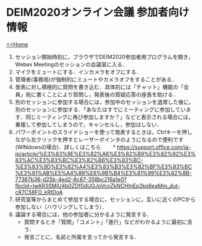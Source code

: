 # DEIM2020オンライン会議 参加者向け情報

[<<Home](README.md)

1. セッション開始時刻に，ブラウザでDEIM2020参加者用プログラムを開き，Webex Meetingのセッションの会議室に入る．
1. マイクをミュートにする．インカメラをオフにする．
1. 管理者(事務局)が強制的にミュートやカメラオフをすることがある．
1. 発表に対し積極的に質問を書き込む．具体的には「チャット」機能の「全員」宛に書くことにより質問し，発表後の質疑応答の座長を助ける．
1. 別のセッションに参加する場合には，参加中のセッションを退席した後に，別のセッションに参加する．「あなたはすでにミーティングに参加しています．同じミーティングに再び参加しますか？」などと表示される場合には，重複して参加してしまうので，キャンセルし，参加はしない．
1. パワーポイントのスライドショーを使って発表するときは，Ctrlキーを押しながら左クリックを押すとレーザーポインタのようになるので便利です(WINdowsの場合)．詳しくはこちら
　　* https://support.office.com/ja-jp/article/%E3%83%9E%E3%82%A6%E3%82%B9%E3%82%92%E3%83%AC%E3%83%BC%E3%82%B6%E3%83%BC-%E3%83%9D%E3%82%A4%E3%83%B3%E3%82%BF%E3%83%BC%E3%81%AB%E5%A4%89%E6%9B%B4%E3%81%99%E3%82%8B-77367b36-d25b-4ed2-8c87-358bc216a1e0?fbclid=IwAR3SMjU4b0ZDf0dUGJoVcoZkNCHInEp2kq6eaMm_dut-cR7C58FO_kRtDoA
1. 研究室等からまとめて参加する場合に，セッションに，互いに近くのPCから参加しない（ハウリングしてしまう）．
1. 議論する場合には，他の参加者に分かるように発言する．
   - 質問するとき「質問」「コメント」「進行」などがわかるように最初に言う．
   - 発言ごとに，名前と所属を言ってから発言する．
